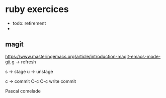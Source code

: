 # ruby exercices 
- todo: retirement
- 

## magit
https://www.masteringemacs.org/article/introduction-magit-emacs-mode-git 
g -> refresh

s -> stage
u -> unstage

c -> commit
C-c C-c write commit

Pascal comelade